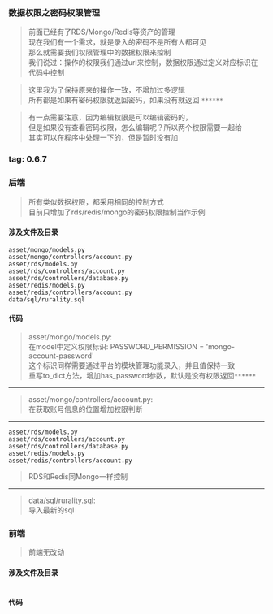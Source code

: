 ### 数据权限之密码权限管理
> 前面已经有了RDS/Mongo/Redis等资产的管理  
> 现在我们有一个需求，就是录入的密码不是所有人都可见  
> 那么就需要我们权限管理中的数据权限来控制  
> 我们说过：操作的权限我们通过url来控制，数据权限通过定义对应标识在代码中控制  

> 这里我为了保持原来的操作一致，不增加过多逻辑  
> 所有都是如果有密码权限就返回密码，如果没有就返回 ```******```  

> 有一点需要注意，因为编辑权限是可以编辑密码的，  
> 但是如果没有查看密码权限，怎么编辑呢？所以两个权限需要一起给    
> 其实可以在程序中处理一下的，但是暂时没有加  

### tag: 0.6.7

### 后端
> 所有类似数据权限，都采用相同的控制方式  
> 目前只增加了rds/redis/mongo的密码权限控制当作示例  

#### 涉及文件及目录
```
asset/mongo/models.py
asset/mongo/controllers/account.py
asset/rds/models.py
asset/rds/controllers/account.py
asset/rds/controllers/database.py
asset/redis/models.py
asset/redis/controllers/account.py
data/sql/rurality.sql
```

#### 代码
> asset/mongo/models.py:  
> 在model中定义权限标识: PASSWORD_PERMISSION = 'mongo-account-password'  
> 这个标识同样需要通过平台的模块管理功能录入，并且值保持一致  
> 重写to_dict方法，增加has_password参数，默认是没有权限返回```******```  

------
> asset/mongo/controllers/account.py:  
> 在获取账号信息的位置增加权限判断  

------
>
```
asset/rds/models.py
asset/rds/controllers/account.py
asset/rds/controllers/database.py
asset/redis/models.py
asset/redis/controllers/account.py
```
> RDS和Redis同Mongo一样控制  

------
> data/sql/rurality.sql:  
> 导入最新的sql  

### 前端
> 前端无改动  

#### 涉及文件及目录
```
```

#### 代码
